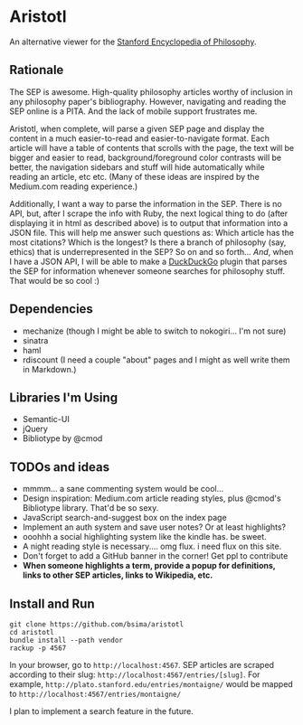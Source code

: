 # Aristotl #

An alternative viewer for the [Stanford Encyclopedia of Philosophy](http://plato.stanford.edu).

## Rationale ##

The SEP is awesome. High-quality philosophy articles worthy of inclusion in any philosophy paper's bibliography. However, navigating and reading the SEP online is a PITA. And the lack of mobile support frustrates me.

Aristotl, when complete, will parse a given SEP page and display the content in a much easier-to-read and easier-to-navigate format. Each article will have a table of contents that scrolls with the page, the text will be bigger and easier to read, background/foreground color contrasts will be better, the navigation sidebars and stuff will hide automatically while reading an article, etc etc. (Many of these ideas are inspired by the Medium.com reading experience.)

Additionally, I want a way to parse the information in the SEP. There is no API, but, after I scrape the info with Ruby, the next logical thing to do (after displaying it in html as described above) is to output that information into a JSON file. This will help me answer such questions as: Which article has the most citations? Which is the longest? Is there a branch of philosophy (say, ethics) that is underrepresented in the SEP? So on and so forth... *And*, when I have a JSON API, I will be able to make a [DuckDuckGo](http://ddg.gg) plugin that parses the SEP for information whenever someone searches for philosophy stuff. That would be so cool :)

## Dependencies ##

* mechanize (though I might be able to switch to nokogiri... I'm not sure)
* sinatra
* haml
* rdiscount (I need a couple "about" pages and I might as well write them in Markdown.)

## Libraries I'm Using ##

* Semantic-UI
* jQuery
* Bibliotype by @cmod

## TODOs and ideas ##

* mmmm... a sane commenting system would be cool...
* Design inspiration: Medium.com article reading styles, plus @cmod's Bibliotype library. That'd be so sexy.
* JavaScript search-and-suggest box on the index page
* Implement an auth system and save user notes? Or at least highlights?
* ooohhh a social highlighting system like the kindle has. be sweet.
* A night reading style is necessary.... omg flux. i need flux on this site.
* Don't forget to add a GitHub banner in the corner! Get ppl to contribute
* **When someone highlights a term, provide a popup for definitions, links to other SEP articles, links to Wikipedia, etc.**

## Install and Run ##

    git clone https://github.com/bsima/aristotl
    cd aristotl
    bundle install --path vendor
    rackup -p 4567

In your browser, go to `http://localhost:4567`. SEP articles are scraped according to their slug: `http://localhost:4567/entries/[slug]`. For example, `http://plato.stanford.edu/entries/montaigne/` would be mapped to `http://localhost:4567/entries/montaigne/`

I plan to implement a search feature in the future.
